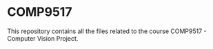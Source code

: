 # COMP9517
This repository contains all the files related to the course COMP9517 - Computer Vision Project. 
